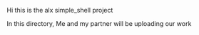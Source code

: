 Hi this is the alx simple_shell project 

In this directory, Me and my partner will be uploading our work
